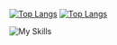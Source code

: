 [![Top Langs](https://github-readme-stats.vercel.app/api/top-langs/?username=mathluz&layout=compact&theme=github_dark&locale=pt-br)](https://github.com/mathluz/#gh-dark-mode-only)
[![Top Langs](https://github-readme-stats.vercel.app/api/top-langs/?username=mathluz&layout=compact&theme=default&locale=pt-br)](https://github.com/mathluz/#gh-light-mode-only)

![My Skills](https://skillicons.dev/icons?i=html,css,js,ts,react,nextjs,nodejs,npm,postman)

<!-- (https://skillicons.dev) -->

<!-- https://github.com/anuraghazra/github-readme-stats?tab=readme-ov-file#customization -->
